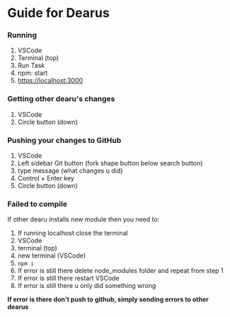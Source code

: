 # Guide for Dearus

### Running
1. VSCode
2. Terminal (top)
3. Run Task
4. npm: start
5. [https://localhost:3000](https://localhost:3000)

### Getting other dearu's changes
1. VSCode
2. Circle button (down)

### Pushing your changes to GitHub
1. VSCode
2. Left sidebar Git button (fork shape button below search button)
3. type message (what changes u did)
4. Control + Enter key
5. Circle button (down)

### Failed to compile
If other dearu installs new module then you need to:
1. If running localhost close the terminal
1. VSCode 
2. terminal (top)
2. new terminal (VSCode)
3. `npm i`
4. If error is still there delete node_modules folder and repeat from step 1
5. If error is still there restart VSCode
5. If error is still there u only did something wrong

**If error is there don't push to github, simply sending errors to other dearus**
